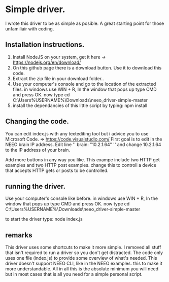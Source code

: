 # Simple driver.

I wrote this driver to be as simple as posible. A great starting point for those unfamiliair with coding.

## Installation instructions.

1. Install NodeJS on your system, get it here -> https://nodejs.org/en/download/
2. On this github page there is a download button. Use it to download this code.
3. Extract the zip file in your download folder..
4. Use your computer's console and go to the location of the extracted files.
   in windows use WIN + R, In the window that pops up type CMD and press OK.
   now type cd C:\Users\%USERNAME%\Downloads\neeo_driver-simple-master
5. install the dependancies of this little script by typing: npm install

## Changing the code.

You can edit index.js with any textediting tool but i advice you to use Microsoft Code. => https://code.visualstudio.com/
First goal is to edit in the NEEO brain IP address. Edit line '' brain: "10.2.1.64" '' and change 10.2.1.64 to the IP address of your brain.

Add more buttons in any way you like.
This exampe include two HTTP get examples and two HTTP post examples. change this to controll a device that accepts HTTP gets or posts to be controlled.

## running the driver.

Use your computer's console like before.
in windows use WIN + R, In the window that pops up type CMD and press OK.
now type cd C:\Users\%USERNAME%\Downloads\neeo_driver-simple-master

to start the driver type: node index.js

## remarks

This driver uses some shortcuts to make it more simple.
I removed all stuff that isn't required to run a driver so you don't get distracted.
The code only uses one file (index.js) to provide some overview of what's needed.
This driver doesn't support NEEO CLI, like in the NEEO examples. this to make it more understandable.
All in all this is the absolute minimum you will need but in most cases that is all you need for a simple personal script.
